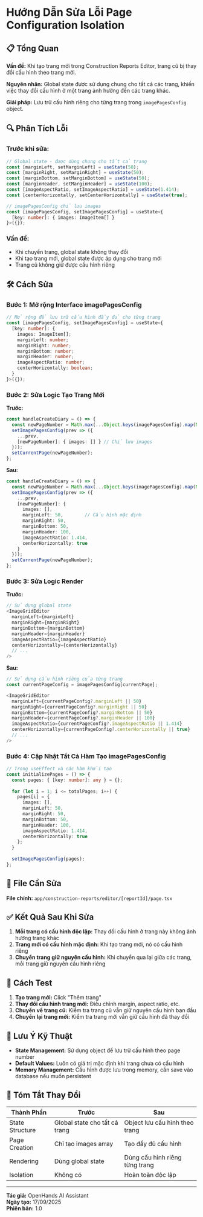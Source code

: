 # Hướng Dẫn Sửa Lỗi Page Configuration Isolation

## 📋 Tổng Quan

**Vấn đề:** Khi tạo trang mới trong Construction Reports Editor, trang cũ bị thay đổi cấu hình theo trang mới.

**Nguyên nhân:** Global state được sử dụng chung cho tất cả các trang, khiến việc thay đổi cấu hình ở một trang ảnh hưởng đến các trang khác.

**Giải pháp:** Lưu trữ cấu hình riêng cho từng trang trong `imagePagesConfig` object.

## 🔍 Phân Tích Lỗi

### Trước khi sửa:
```typescript
// Global state - được dùng chung cho tất cả trang
const [marginLeft, setMarginLeft] = useState(50);
const [marginRight, setMarginRight] = useState(50);
const [marginBottom, setMarginBottom] = useState(50);
const [marginHeader, setMarginHeader] = useState(100);
const [imageAspectRatio, setImageAspectRatio] = useState(1.414);
const [centerHorizontally, setCenterHorizontally] = useState(true);

// imagePagesConfig chỉ lưu images
const [imagePagesConfig, setImagePagesConfig] = useState<{
  [key: number]: { images: ImageItem[] }
}>({});
```

### Vấn đề:
- Khi chuyển trang, global state không thay đổi
- Khi tạo trang mới, global state được áp dụng cho trang mới
- Trang cũ không giữ được cấu hình riêng

## 🛠️ Cách Sửa

### Bước 1: Mở rộng Interface imagePagesConfig

```typescript
// Mở rộng để lưu trữ cấu hình đầy đủ cho từng trang
const [imagePagesConfig, setImagePagesConfig] = useState<{
  [key: number]: { 
    images: ImageItem[];
    marginLeft: number;
    marginRight: number;
    marginBottom: number;
    marginHeader: number;
    imageAspectRatio: number;
    centerHorizontally: boolean;
  }
}>({});
```

### Bước 2: Sửa Logic Tạo Trang Mới

**Trước:**
```typescript
const handleCreateDiary = () => {
  const newPageNumber = Math.max(...Object.keys(imagePagesConfig).map(Number), 0) + 1;
  setImagePagesConfig(prev => ({
    ...prev,
    [newPageNumber]: { images: [] } // Chỉ lưu images
  }));
  setCurrentPage(newPageNumber);
};
```

**Sau:**
```typescript
const handleCreateDiary = () => {
  const newPageNumber = Math.max(...Object.keys(imagePagesConfig).map(Number), 0) + 1;
  setImagePagesConfig(prev => ({
    ...prev,
    [newPageNumber]: { 
      images: [],
      marginLeft: 50,        // Cấu hình mặc định
      marginRight: 50,
      marginBottom: 50,
      marginHeader: 100,
      imageAspectRatio: 1.414,
      centerHorizontally: true
    }
  }));
  setCurrentPage(newPageNumber);
};
```

### Bước 3: Sửa Logic Render

**Trước:**
```typescript
// Sử dụng global state
<ImageGridEditor
  marginLeft={marginLeft}
  marginRight={marginRight}
  marginBottom={marginBottom}
  marginHeader={marginHeader}
  imageAspectRatio={imageAspectRatio}
  centerHorizontally={centerHorizontally}
  // ...
/>
```

**Sau:**
```typescript
// Sử dụng cấu hình riêng của từng trang
const currentPageConfig = imagePagesConfig[currentPage];

<ImageGridEditor
  marginLeft={currentPageConfig?.marginLeft || 50}
  marginRight={currentPageConfig?.marginRight || 50}
  marginBottom={currentPageConfig?.marginBottom || 50}
  marginHeader={currentPageConfig?.marginHeader || 100}
  imageAspectRatio={currentPageConfig?.imageAspectRatio || 1.414}
  centerHorizontally={currentPageConfig?.centerHorizontally || true}
  // ...
/>
```

### Bước 4: Cập Nhật Tất Cả Hàm Tạo imagePagesConfig

```typescript
// Trong useEffect và các hàm khởi tạo
const initializePages = () => {
  const pages: { [key: number]: any } = {};
  
  for (let i = 1; i <= totalPages; i++) {
    pages[i] = {
      images: [],
      marginLeft: 50,
      marginRight: 50,
      marginBottom: 50,
      marginHeader: 100,
      imageAspectRatio: 1.414,
      centerHorizontally: true
    };
  }
  
  setImagePagesConfig(pages);
};
```

## 📁 File Cần Sửa

**File chính:** `app/construction-reports/editor/[reportId]/page.tsx`

## ✅ Kết Quả Sau Khi Sửa

1. **Mỗi trang có cấu hình độc lập:** Thay đổi cấu hình ở trang này không ảnh hưởng trang khác
2. **Trang mới có cấu hình mặc định:** Khi tạo trang mới, nó có cấu hình riêng
3. **Chuyển trang giữ nguyên cấu hình:** Khi chuyển qua lại giữa các trang, mỗi trang giữ nguyên cấu hình riêng

## 🧪 Cách Test

1. **Tạo trang mới:** Click "Thêm trang"
2. **Thay đổi cấu hình trang mới:** Điều chỉnh margin, aspect ratio, etc.
3. **Chuyển về trang cũ:** Kiểm tra trang cũ vẫn giữ nguyên cấu hình ban đầu
4. **Chuyển lại trang mới:** Kiểm tra trang mới vẫn giữ cấu hình đã thay đổi

## 🔧 Lưu Ý Kỹ Thuật

- **State Management:** Sử dụng object để lưu trữ cấu hình theo page number
- **Default Values:** Luôn có giá trị mặc định khi trang chưa có cấu hình
- **Memory Management:** Cấu hình được lưu trong memory, cần save vào database nếu muốn persistent

## 📝 Tóm Tắt Thay Đổi

| Thành Phần | Trước | Sau |
|------------|-------|-----|
| State Structure | Global state cho tất cả trang | Object lưu cấu hình theo trang |
| Page Creation | Chỉ tạo images array | Tạo đầy đủ cấu hình |
| Rendering | Dùng global state | Dùng cấu hình riêng từng trang |
| Isolation | Không có | Hoàn toàn độc lập |

---

**Tác giả:** OpenHands AI Assistant  
**Ngày tạo:** 17/09/2025  
**Phiên bản:** 1.0